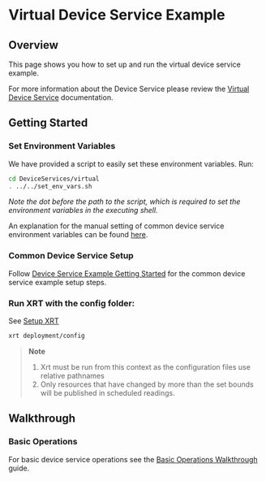 # Virtual Device Service Example

## Overview

This page shows you how to set up and run the virtual device service example.

For more information about the Device Service please review the [Virtual Device Service](https://docs.iotechsys.com/edge-xrt22/device-service-components/virtual-device-service-component.html) documentation.

## Getting Started

### **Set Environment Variables**

We have provided a script to easily set these environment variables. Run:

```bash
cd DeviceServices/virtual
. ../../set_env_vars.sh
```

_Note the dot before the path to the script, which is required to set the environment variables in the executing shell._

An explanation for the manual setting of common device service environment variables can be found [here](../interactive-walkthrough/ds-getting-started-common.md/#Device-service-configuration-setup).

### **Common Device Service Setup**

Follow [Device Service Example Getting Started](../interactive-walkthrough/ds-getting-started-common.md) for the common device service example setup steps.

### **Run XRT with the config folder:**

See [Setup XRT](../interactive-walkthrough/setup-xrt.md)

```bash
xrt deployment/config
```

> **Note**
> 1. Xrt must be run from this context as the configuration files use relative pathnames
> 2. Only resources that have changed by more than the set bounds will be published in scheduled readings.

## Walkthrough

### Basic Operations

For basic device service operations see the [Basic Operations Walkthrough](../interactive-walkthrough/basic-operations.md) guide.
